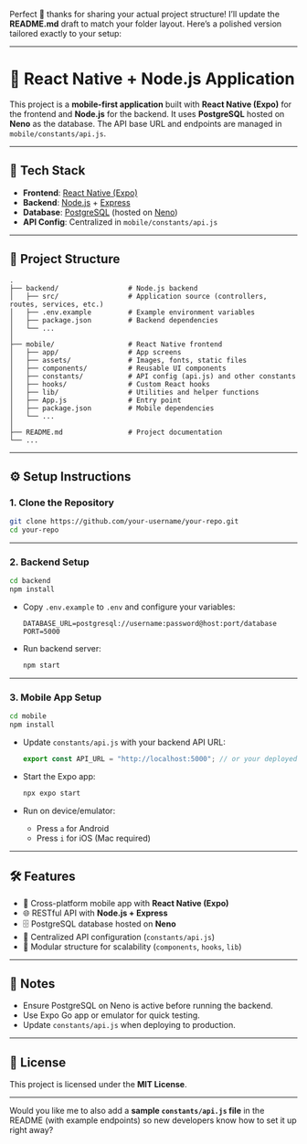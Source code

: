 Perfect 🙌 thanks for sharing your actual project structure! I’ll update the **README.md** draft to match your folder layout. Here’s a polished version tailored exactly to your setup:

---

# 📱 React Native + Node.js Application

This project is a **mobile-first application** built with **React Native (Expo)** for the frontend and **Node.js** for the backend.
It uses **PostgreSQL** hosted on **Neno** as the database. The API base URL and endpoints are managed in `mobile/constants/api.js`.

---

## 🚀 Tech Stack

* **Frontend**: [React Native (Expo)](https://reactnative.dev/)
* **Backend**: [Node.js](https://nodejs.org/) + [Express](https://expressjs.com/)
* **Database**: [PostgreSQL](https://www.postgresql.org/) (hosted on [Neno](https://neno.dev/))
* **API Config**: Centralized in `mobile/constants/api.js`

---

## 📂 Project Structure

```
.
├── backend/                 # Node.js backend
│   ├── src/                 # Application source (controllers, routes, services, etc.)
│   ├── .env.example         # Example environment variables
│   ├── package.json         # Backend dependencies
│   └── ...
│
├── mobile/                  # React Native frontend
│   ├── app/                 # App screens
│   ├── assets/              # Images, fonts, static files
│   ├── components/          # Reusable UI components
│   ├── constants/           # API config (api.js) and other constants
│   ├── hooks/               # Custom React hooks
│   ├── lib/                 # Utilities and helper functions
│   ├── App.js               # Entry point
│   ├── package.json         # Mobile dependencies
│   └── ...
│
├── README.md                # Project documentation
└── ...
```

---

## ⚙️ Setup Instructions

### 1. Clone the Repository

```bash
git clone https://github.com/your-username/your-repo.git
cd your-repo
```

---

### 2. Backend Setup

```bash
cd backend
npm install
```

* Copy `.env.example` to `.env` and configure your variables:

  ```env
  DATABASE_URL=postgresql://username:password@host:port/database
  PORT=5000
  ```

* Run backend server:

  ```bash
  npm start
  ```

---

### 3. Mobile App Setup

```bash
cd mobile
npm install
```

* Update `constants/api.js` with your backend API URL:

  ```javascript
  export const API_URL = "http://localhost:5000"; // or your deployed server URL
  ```

* Start the Expo app:

  ```bash
  npx expo start
  ```

* Run on device/emulator:

  * Press `a` for Android
  * Press `i` for iOS (Mac required)

---

## 🛠 Features

* 📲 Cross-platform mobile app with **React Native (Expo)**
* 🌐 RESTful API with **Node.js + Express**
* 🗄 PostgreSQL database hosted on **Neno**
* 🔗 Centralized API configuration (`constants/api.js`)
* 🧩 Modular structure for scalability (`components`, `hooks`, `lib`)

---

## 📌 Notes

* Ensure PostgreSQL on Neno is active before running the backend.
* Use Expo Go app or emulator for quick testing.
* Update `constants/api.js` when deploying to production.

---

## 📜 License

This project is licensed under the **MIT License**.

---

Would you like me to also add a **sample `constants/api.js` file** in the README (with example endpoints) so new developers know how to set it up right away?
